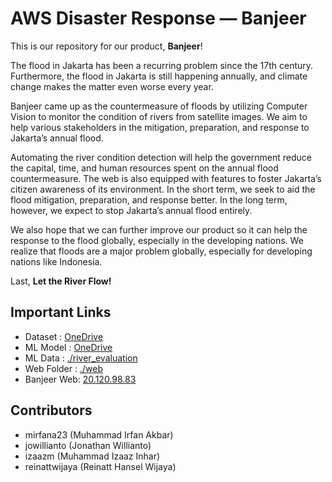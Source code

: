 # AWS Disaster Response — Banjeer
This is our repository for our product, **Banjeer**!

The flood in Jakarta has been a recurring problem since the 17th century. Furthermore, the flood in Jakarta is still happening annually, and climate change makes the matter even worse every year.

Banjeer came up as the countermeasure of floods by utilizing Computer Vision to monitor the condition of rivers from satellite images. We aim to help various stakeholders in the mitigation, preparation, and response to Jakarta’s annual flood. 

Automating the river condition detection will help the government reduce the capital, time, and human resources spent on the annual flood countermeasure. The web is also equipped with features to foster Jakarta’s citizen awareness of its environment. In the short term, we seek to aid the flood mitigation, preparation, and response better. In the long term, however, we expect to stop Jakarta’s annual flood entirely.

We also hope that we can further improve our product so it can help the response to the flood globally, especially in the developing nations. We realize that floods are a major problem globally, especially for developing nations like Indonesia.

Last, **Let the River Flow!**

## Important Links 
- Dataset : [OneDrive](https://drive.google.com/file/d/1zc9JX2JNZShUhYrE6UOrXJe03waRrqsa/view?usp=sharing)
- ML Model : [OneDrive](https://1drv.ms/u/s!AuZiINxKojsogQZBM5T5dXsjpPJs?e=8yElK3)
- ML Data : [./river_evaluation](https://github.com/mirfana23/AWS-Disaster-Response-Hackaton/tree/main/river_evaluation)
- Web Folder : [./web](https://github.com/mirfana23/AWS-Disaster-Response-Hackaton/tree/main/web)
- Banjeer Web: [20.120.98.83](http://20.120.98.83/)

## Contributors
- mirfana23 (Muhammad Irfan Akbar)
- jowillianto (Jonathan Willianto)
- izaazm (Muhammad Izaaz Inhar)
- reinattwijaya (Reinatt Hansel Wijaya)
